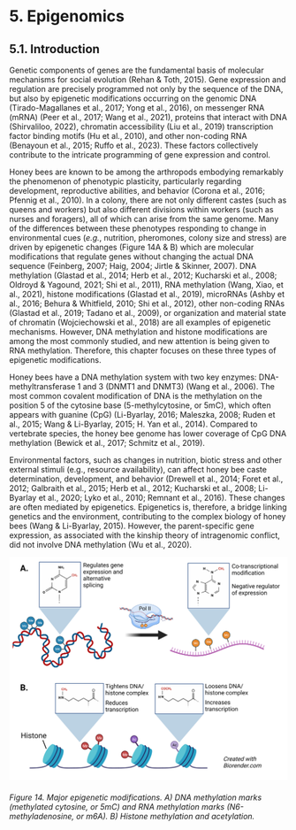 # 5. Epigenomics

## 5.1. Introduction

Genetic components of genes are the fundamental basis of molecular mechanisms for social evolution (Rehan & Toth, 2015). Gene expression and regulation are precisely programmed not only by the sequence of the DNA, but also by epigenetic modifications occurring on the genomic DNA (Tirado-Magallanes et al., 2017; Yong et al., 2016), on messenger RNA (mRNA) (Peer et al., 2017; Wang et al., 2021), proteins that interact with DNA (Shirvaliloo, 2022), chromatin accessibility (Liu et al., 2019) transcription factor binding motifs (Hu et al., 2010), and other non-coding RNA (Benayoun et al., 2015; Ruffo et al., 2023). These factors collectively contribute to the intricate programming of gene expression and control.

Honey bees are known to be among the arthropods embodying remarkably the phenomenon of phenotypic plasticity, particularly regarding development, reproductive abilities, and behavior (Corona et al., 2016; Pfennig et al., 2010). In a colony, there are not only different castes (such as queens and workers) but also different divisions within workers (such as nurses and foragers), all of which can arise from the same genome. Many of the differences between these phenotypes responding to change in environmental cues (*e.g.*, nutrition, pheromones, colony size and stress) are driven by epigenetic changes (Figure 14A & B) which are molecular modifications that regulate genes without changing the actual DNA sequence (Feinberg, 2007; Haig, 2004; Jirtle & Skinner, 2007). DNA methylation (Glastad et al., 2014; Herb et al., 2012; Kucharski et al., 2008; Oldroyd & Yagound, 2021; Shi et al., 2011), RNA methylation (Wang, Xiao, et al., 2021), histone modifications (Glastad et al., 2019), microRNAs (Ashby et al., 2016; Behura & Whitfield, 2010; Shi et al., 2012), other non-coding RNAs (Glastad et al., 2019; Tadano et al., 2009), or organization and material state of chromatin (Wojciechowski et al., 2018) are all examples of epigenetic mechanisms. However, DNA methylation and histone modifications are among the most commonly studied, and new attention is being given to RNA methylation. Therefore, this chapter focuses on these three types of epigenetic modifications.

Honey bees have a DNA methylation system with two key enzymes: DNA-methyltransferase 1 and 3 (DNMT1 and DNMT3) (Wang et al., 2006). The most common covalent modification of DNA is the methylation on the position 5 of the cytosine base (5-methylcytosine, or 5mC), which often appears with guanine (CpG) (Li-Byarlay, 2016; Maleszka, 2008; Ruden et al., 2015; Wang & Li-Byarlay, 2015; H. Yan et al., 2014). Compared to vertebrate species, the honey bee genome has lower coverage of CpG DNA methylation (Bewick et al., 2017; Schmitz et al., 2019).

Environmental factors, such as changes in nutrition, biotic stress and other external stimuli (e.g., resource availability), can affect honey bee caste determination, development, and behavior (Drewell et al., 2014; Foret et al., 2012; Galbraith et al., 2015; Herb et al., 2012; Kucharski et al., 2008; Li-Byarlay et al., 2020; Lyko et al., 2010; Remnant et al., 2016). These changes are often mediated by epigenetics. Epigenetics is, therefore, a bridge linking genetics and the environment, contributing to the complex biology of honey bees (Wang & Li-Byarlay, 2015). However, the parent-specific gene expression, as associated with the kinship theory of intragenomic conflict, did not involve DNA methylation (Wu et al., 2020).

![Figure 14](assets/Figure_14.png)

###### Figure 14. Major epigenetic modifications. A) DNA methylation marks (methylated cytosine, or 5mC) and RNA methylation marks (N6-methyladenosine, or m6A). B) Histone methylation and acetylation.
